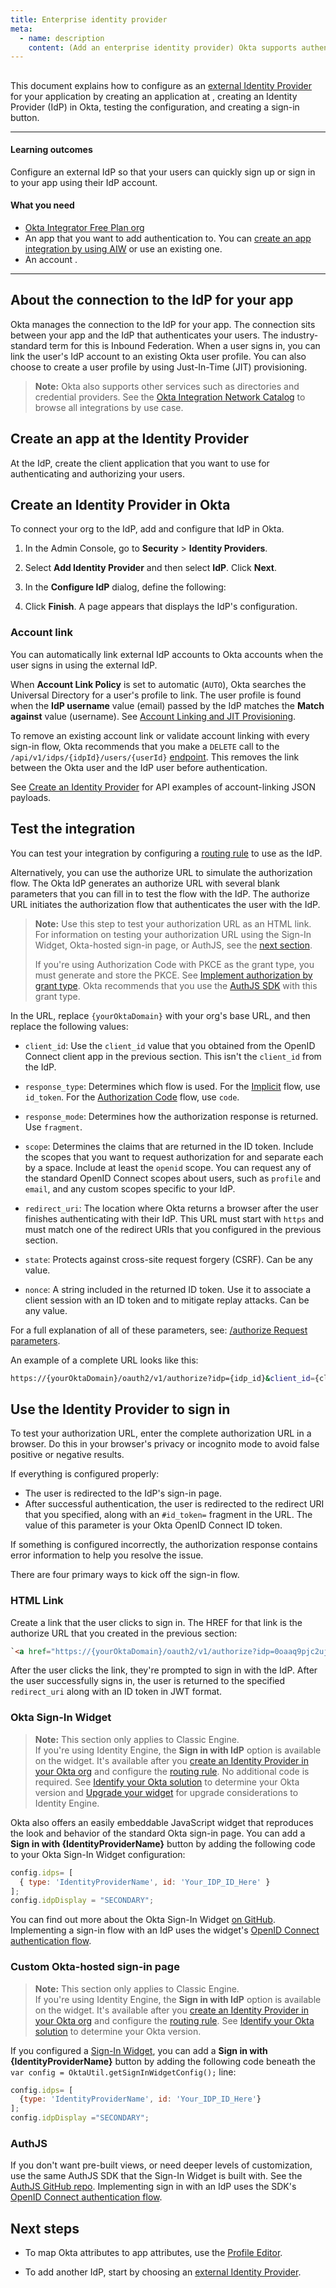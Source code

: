 ```yaml
---
title: Enterprise identity provider
meta:
  - name: description
    content: (Add an enterprise identity provider) Okta supports authentication with external enterprise identity providers that uses OpenID Connect as well as SAML (also called Inbound Federation). Get an overview of the process and prerequisites, and the instructions on how to set up a provider.
---
```


## <StackSnippet snippet="idp" inline />

This document explains how to configure <StackSnippet snippet="idp" inline /> as an [external Identity Provider](/docs/concepts/identity-providers/) for your application by creating an application at <StackSnippet snippet="idp" inline />, creating an Identity Provider (IdP) in Okta, testing the configuration, and creating a sign-in button.

---

#### Learning outcomes

Configure an external IdP so that your users can quickly sign up or sign in to your app using their IdP account.

#### What you need

* [Okta Integrator Free Plan org](https://developer.okta.com/signup)
* An app that you want to add authentication to. You can [create an app integration by using AIW](https://help.okta.com/okta_help.htm?id=ext_Apps_App_Integration_Wizard) or use an existing one.
* An account <StackSnippet snippet="idpaccount" inline />.

---

## About the connection to the IdP for your app

Okta manages the connection to the IdP for your app. The connection sits between your app and the IdP that authenticates your users. The industry-standard term for this is Inbound Federation. When a user signs in, you can link the user's IdP account to an existing Okta user profile. You can also choose to create a user profile by using Just-In-Time (JIT) provisioning.

> **Note:** Okta also supports other services such as directories and credential providers. See the [Okta Integration Network Catalog](https://www.okta.com/okta-integration-network/) to browse all integrations by use case.

## Create an app at the Identity Provider

At the <StackSnippet snippet="idp" inline /> IdP, create the client application that you want to use for authenticating and authorizing your users.

<StackSnippet snippet="appatidp" />

## Create an Identity Provider in Okta

To connect your org to the IdP, add and configure that IdP in Okta.

<StackSnippet snippet="createidpnote" />

1. In the Admin Console, go to **Security** > **Identity Providers**.

1. Select **Add Identity Provider** and then select **<StackSnippet snippet="idpoption" inline /> IdP**. Click **Next**.

1. In the **Configure <StackSnippet snippet="idpoption" inline /> IdP** dialog, define the following:

    <StackSnippet snippet="appidpinokta" />

1. Click **Finish**. A page appears that displays the IdP's configuration.

<StackSnippet snippet="afterappidpinokta" />

### Account link

You can automatically link external IdP accounts to Okta accounts when the user signs in using the external IdP. <StackSnippet snippet="accountlink" inline />

When **Account Link Policy** is set to automatic (`AUTO`), Okta searches the Universal Directory for a user's profile to link. The user profile is found when the **IdP username** value (email) passed by the IdP matches the **Match against** value (username). See [Account Linking and JIT Provisioning](/docs/concepts/identity-providers/#account-linking-and-just-in-time-provisioning).

To remove an existing account link or validate account linking with every sign-in flow, Okta recommends that you make a `DELETE` call to the `/api/v1/idps/{idpId}/users/{userId}` [endpoint](https://developer.okta.com/docs/api/openapi/okta-management/management/tag/IdentityProviderUsers/#tag/IdentityProviderUsers/operation/unlinkUserFromIdentityProvider). This removes the link between the Okta user and the IdP user before authentication.

See [Create an Identity Provider](https://developer.okta.com/docs/api/openapi/okta-management/management/tag/IdentityProvider/#tag/IdentityProvider/operation/createIdentityProvider) for API examples of account-linking JSON payloads.

<StackSnippet snippet="accountlinking2" />

## Test the integration

You can test your integration by configuring a [routing rule](https://help.okta.com/okta_help.htm?id=ext-cfg-routing-rules) to use <StackSnippet snippet="idp" inline /> as the IdP.

Alternatively, you can use the authorize URL to simulate the authorization flow. The Okta IdP generates an authorize URL with several blank parameters that you can fill in to test the flow with the IdP. The authorize URL initiates the authorization flow that authenticates the user with the IdP.

> **Note:** Use this step to test your authorization URL as an HTML link. For information on testing your authorization URL using the Sign-In Widget, Okta-hosted sign-in page, or AuthJS, see the [next section](#use-the-identity-provider-to-sign-in).
>
> If you're using Authorization Code with PKCE as the grant type, you must generate and store the PKCE. See [Implement authorization by grant type](/docs/guides/implement-grant-type/authcodepkce/main/#flow-specifics). Okta recommends that you use the [AuthJS SDK](https://github.com/okta/okta-auth-js#signinwithredirectoptions) with this grant type.

In the URL, replace `{yourOktaDomain}` with your org's base URL, and then replace the following values:

* `client_id`: Use the `client_id` value that you obtained from the OpenID Connect client app in the previous section. This isn't the `client_id` from the IdP.

* `response_type`: Determines which flow is used. For the [Implicit](/docs/guides/implement-grant-type/implicit/main/) flow, use `id_token`. For the [Authorization Code](/docs/guides/implement-grant-type/authcode/main/) flow, use `code`.

* `response_mode`: Determines how the authorization response is returned. Use `fragment`.

* `scope`: Determines the claims that are returned in the ID token. Include the scopes that you want to request authorization for and separate each by a space. Include at least the `openid` scope. You can request any of the standard OpenID Connect scopes about users, such as `profile` and `email`, and any custom scopes specific to your IdP.

* `redirect_uri`: The location where Okta returns a browser after the user finishes authenticating with their IdP. This URL must start with `https` and must match one of the redirect URIs that you configured in the previous section.

* `state`: Protects against cross-site request forgery (CSRF). Can be any value.

* `nonce`: A string included in the returned ID token. Use it to associate a client session with an ID token and to mitigate replay attacks. Can be any value.

For a full explanation of all of these parameters, see: [/authorize Request parameters](https://developer.okta.com/docs/api/openapi/okta-oauth/oauth/tag/CustomAS/#tag/CustomAS/operation/authorizeCustomAS!in=query&path=acr_values&t=request).

An example of a complete URL looks like this:

```bash
https://{yourOktaDomain}/oauth2/v1/authorize?idp={idp_id}&client_id={client_id}&response_type=id_token&response_mode=fragment&scope=openid%20email&redirect_uri=https%3A%2F%2FyourAppUrlHere.com%2F&state=WM6D&nonce=YsG76jo

```

## Use the Identity Provider to sign in

To test your authorization URL, enter the complete authorization URL in a browser. Do this in your browser's privacy or incognito mode to avoid false positive or negative results.

If everything is configured properly:

* The user is redirected to the IdP's sign-in page.
* After successful authentication, the user is redirected to the redirect URI that you specified, along with an `#id_token=` fragment in the URL. The value of this parameter is your Okta OpenID Connect ID token.

If something is configured incorrectly, the authorization response contains error information to help you resolve the issue.

<StackSnippet snippet="useidpsignin" />

There are four primary ways to kick off the sign-in flow.

### HTML Link

Create a link that the user clicks to sign in. The HREF for that link is the authorize URL that you created in the previous section:

```html
`<a href="https://{yourOktaDomain}/oauth2/v1/authorize?idp=0oaaq9pjc2ujmFZexample&client_id=GkGw4K49N4UEE1example&response_type=id_token&response_mode=fragment&scope=openid&redirect_uri=https%3A%2F%2FyourAppUrlHere.com%2F&state=WM6D&nonce=YsG76jo">Sign in with Identity Provider</a>`

```

After the user clicks the link, they're prompted to sign in with the IdP. After the user successfully signs in, the user is returned to the specified `redirect_uri` along with an ID token in JWT format.

### Okta Sign-In Widget

> **Note:** This section only applies to Classic Engine.<br>
> If you're using Identity Engine, the **Sign in with IdP** option is available on the widget. It's available after you [create an Identity Provider in your Okta org](#create-an-identity-provider-in-okta) and configure the [routing rule](https://help.okta.com/okta_help.htm?id=ext-cfg-routing-rules). No additional code is required. See [Identify your Okta solution](https://help.okta.com/okta_help.htm?type=oie&id=ext-oie-version) to determine your Okta version and [Upgrade your widget](/docs/guides/oie-upgrade-sign-in-widget/main/#idp-discovery) for upgrade considerations to Identity Engine.

Okta also offers an easily embeddable JavaScript widget that reproduces the look and behavior of the standard Okta sign-in page. You can add a **Sign in with {IdentityProviderName}** button by adding the following code to your Okta Sign-In Widget configuration:

```js
config.idps= [
  { type: 'IdentityProviderName', id: 'Your_IDP_ID_Here' }
];
config.idpDisplay = "SECONDARY";
```

You can find out more about the Okta Sign-In Widget [on GitHub](https://github.com/okta/okta-signin-widget#okta-sign-in-widget). Implementing a sign-in flow with an IdP uses the widget's [OpenID Connect authentication flow](https://github.com/okta/okta-signin-widget#openid-connect).

### Custom Okta-hosted sign-in page

> **Note:** This section only applies to Classic Engine.<br>
> If you're using Identity Engine, the **Sign in with IdP** option is available on the widget. It's available after you [create an Identity Provider in your Okta org](#create-an-identity-provider-in-okta) and configure the [routing rule](https://help.okta.com/okta_help.htm?id=ext-cfg-routing-rules). See [Identify your Okta solution](https://help.okta.com/okta_help.htm?type=oie&id=ext-oie-version) to determine your Okta version.

If you configured a [Sign-In Widget](/docs/guides/custom-widget/main/#style-the-okta-hosted-sign-in-widget), you can add a **Sign in with {IdentityProviderName}** button by adding the following code beneath the `var config = OktaUtil.getSignInWidgetConfig();` line:

```js
config.idps= [
  {type: 'IdentityProviderName', id: 'Your_IDP_ID_Here'}
];
config.idpDisplay ="SECONDARY";
```

### AuthJS

If you don't want pre-built views, or need deeper levels of customization, use the same AuthJS SDK that the Sign-In Widget is built with. See the [AuthJS GitHub repo](https://github.com/okta/okta-auth-js#install). Implementing sign in with an IdP uses the SDK's [OpenID Connect authentication flow](https://github.com/okta/okta-auth-js#openid-connect-options).

## Next steps

* To map Okta attributes to app attributes, use the [Profile Editor](https://help.okta.com/okta_help.htm?id=ext_app_map).

* To add another IdP, start by choosing an [external Identity Provider](/docs/guides/identity-providers/).
